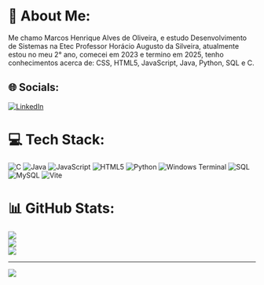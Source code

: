 # 💫 About Me:
 Me chamo Marcos Henrique Alves de Oliveira, e estudo Desenvolvimento de Sistemas na Etec Professor Horácio Augusto da Silveira, atualmente estou no meu 2° ano, comecei em 2023 e termino em 2025, tenho conhecimentos acerca de: CSS, HTML5, JavaScript, Java, Python, SQL e C.


## 🌐 Socials:
[![LinkedIn](https://img.shields.io/badge/LinkedIn-%230077B5.svg?logo=linkedin&logoColor=white)](https://linkedin.com/in/https://www.linkedin.com/in/marcos-oliveira-6a0aba272/) 

# 💻 Tech Stack:
![C](https://img.shields.io/badge/c-%2300599C.svg?style=for-the-badge&logo=c&logoColor=white) ![Java](https://img.shields.io/badge/java-%23ED8B00.svg?style=for-the-badge&logo=openjdk&logoColor=white) ![JavaScript](https://img.shields.io/badge/javascript-%23323330.svg?style=for-the-badge&logo=javascript&logoColor=%23F7DF1E) ![HTML5](https://img.shields.io/badge/html5-%23E34F26.svg?style=for-the-badge&logo=html5&logoColor=white) ![Python](https://img.shields.io/badge/python-3670A0?style=for-the-badge&logo=python&logoColor=ffdd54) ![Windows Terminal](https://img.shields.io/badge/Windows%20Terminal-%234D4D4D.svg?style=for-the-badge&logo=windows-terminal&logoColor=white) ![SQL](https://img.shields.io/badge/-SQL-02569B?style=logo=sql&logoColor=white) ![MySQL](https://img.shields.io/badge/mysql-%2300000f.svg?style=for-the-badge&logo=mysql&logoColor=white) ![Vite](https://img.shields.io/badge/vite-%23646CFF.svg?style=for-the-badge&logo=vite&logoColor=white)
# 📊 GitHub Stats:
![](https://github-readme-stats.vercel.app/api?username=marcosaol&theme=merko&hide_border=false&include_all_commits=true&count_private=false)<br/>
![](https://github-readme-streak-stats.herokuapp.com/?user=marcosaol&theme=merko&hide_border=false)<br/>
![](https://github-readme-stats.vercel.app/api/top-langs/?username=marcosaol&theme=merko&hide_border=false&include_all_commits=true&count_private=false&layout=compact)

---
[![](https://visitcount.itsvg.in/api?id=marcosaol&icon=0&color=0)](https://visitcount.itsvg.in)

<!-- Proudly created with GPRM ( https://gprm.itsvg.in ) -->
